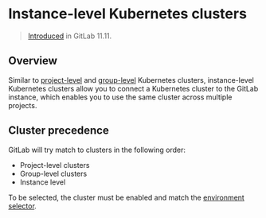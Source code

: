 # Instance-level Kubernetes clusters

> [Introduced](https://gitlab.com/gitlab-org/gitlab-ce/issues/39840) in GitLab 11.11.

## Overview

Similar to [project-level](../../project/clusters/index.md)
and [group-level](../../group/clusters/index.md) Kubernetes clusters,
instance-level Kubernetes clusters allow you to connect a Kubernetes cluster to
the GitLab instance, which enables you to use the same cluster across multiple
projects.

## Cluster precedence

GitLab will try match to clusters in the following order:

- Project-level clusters
- Group-level clusters
- Instance level

To be selected, the cluster must be enabled and
match the [environment selector](../../../ci/environments.md#scoping-environments-with-specs-premium).
